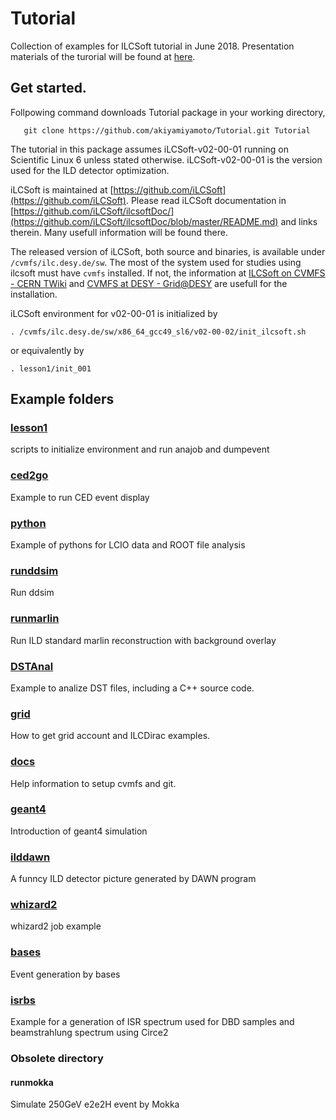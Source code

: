 # Tutorial
Collection of examples for ILCSoft tutorial in June 2018.
Presentation materials of the turorial will be found at [here](https://kds.kek.jp/indico/event/27935/contribution/0/material/slides/0.pptx).

##  Get started.

Follpowing command downloads Tutorial package in your working directory, 
``` 
   git clone https://github.com/akiyamiyamoto/Tutorial.git Tutorial
```

The tutorial in this package assumes iLCSoft-v02-00-01 running on Scientific Linux 6
unless stated otherwise. iLCSoft-v02-00-01 is the version used for the ILD detector 
optimization. 

iLCSoft is maintained at [https://github.com/iLCSoft](https://github.com/iLCSoft).
Please read iLCSoft documentation in 
[https://github.com/iLCSoft/ilcsoftDoc/](https://github.com/iLCSoft/ilcsoftDoc/blob/master/README.md)
and links therein.  Many usefull information will be found there.

The released version of iLCSoft, both source and binaries, is available under `/cvmfs/ilc.desy.de/sw`. 
The most of the system used for studies using ilcsoft must have `cvmfs` installed. If not,
the information at 
[ILCSoft on CVMFS - CERN TWiki](https://twiki.cern.ch/twiki/bin/view/CLIC/CLICCvmfs) and 
[CVMFS at DESY - Grid@DESY](http://grid.desy.de/cvmfs/)
are usefull for the installation.

iLCSoft environment for v02-00-01 is initialized by 

```
. /cvmfs/ilc.desy.de/sw/x86_64_gcc49_sl6/v02-00-02/init_ilcsoft.sh
```

or equivalently by 
```
. lesson1/init_001
```

## Example folders

### [lesson1](lesson1)

scripts to initialize environment and run anajob and dumpevent

### [ced2go](ced2go)

Example to run CED event display

### [python](python)

Example of pythons for LCIO data and ROOT file analysis

### [runddsim](runddsim)

Run ddsim 

### [runmarlin](runmalin)

Run ILD standard marlin reconstruction with background overlay 

### [DSTAnal](DSTAnal)

Example to analize DST files, including a C++ source code.

### [grid](grid)

How to get grid account and ILCDirac examples.

### [docs](docs)

Help information to setup cvmfs and git.

### [geant4](geant4)

Introduction of geant4 simulation 

### [ilddawn](ilddawn)
 
A funncy ILD detector picture generated by DAWN program

### [whizard2](whizard2)

whizard2 job example

### [bases](bases)

Event generation by bases

### [isrbs](isrbs)

Example for a generation of ISR spectrum used for DBD samples and beamstrahlung spectrum using Circe2


### Obsolete directory

#### runmokka

Simulate 250GeV e2e2H event by Mokka


